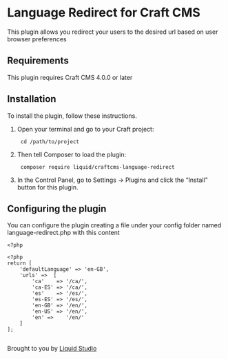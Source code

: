 # Language Redirect for Craft CMS
This plugin allows you redirect your users to the desired url based on user browser preferences

## Requirements

This plugin requires Craft CMS 4.0.0 or later

## Installation

To install the plugin, follow these instructions.

1. Open your terminal and go to your Craft project:

        cd /path/to/project

2. Then tell Composer to load the plugin:

        composer require liquid/craftcms-language-redirect

3. In the Control Panel, go to Settings → Plugins and click the “Install” button for this plugin.


## Configuring the plugin

You can configure the plugin creating a file under your config folder named language-redirect.php with this content
```
<?php

<?php
return [
    'defaultLanguage' => 'en-GB',
    'urls' =>  [
        'ca'    => '/ca/',
        'ca-ES' => '/ca/',
        'es'    => '/es/',
        'es-ES' => '/es/',
        'en-GB' => '/en/',
        'en-US' => '/en/',
        'en' =>    '/en/'
    ]
];


```


Brought to you by
<a href="https://liquidbcn.com" target="_blank">Liquid Studio</a>
